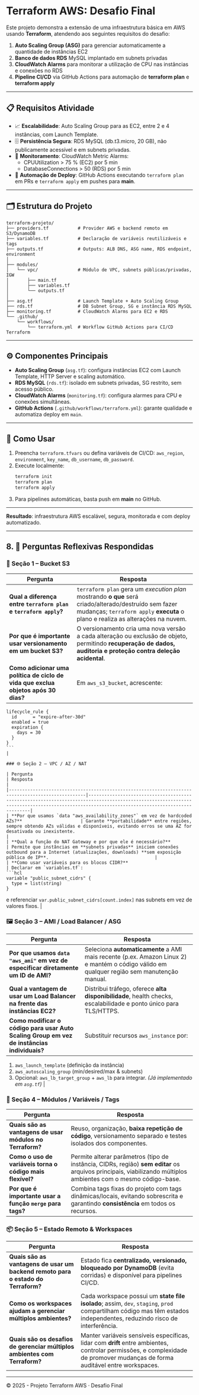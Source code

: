 # Terraform AWS: Desafio Final

Este projeto demonstra a extensão de uma infraestrutura básica em AWS usando **Terraform**, atendendo aos seguintes requisitos do desafio:

1. **Auto Scaling Group (ASG)** para gerenciar automaticamente a quantidade de instâncias EC2  
2. **Banco de dados RDS** MySQL implantado em subnets privadas  
3. **CloudWatch Alarms** para monitorar a utilização de CPU nas instâncias e conexões no RDS  
4. **Pipeline CI/CD** via GitHub Actions para automação de **terraform plan** e **terraform apply**

---

## 📋 Requisitos Atividade

- 📈 **Escalabilidade**: Auto Scaling Group para as EC2, entre 2 e 4 instâncias, com Launch Template.  
- 🗄️ **Persistência Segura**: RDS MySQL (db.t3.micro, 20 GB), não publicamente acessível e em subnets privadas.  
- 🔔 **Monitoramento**: CloudWatch Metric Alarms:  
  - CPUUtilization > 75 % (EC2) por 5 min  
  - DatabaseConnections > 50 (RDS) por 5 min  
- 🤖 **Automação de Deploy**: GitHub Actions executando `terraform plan` em PRs e `terraform apply` em pushes para **main**.

---

## 🗂️ Estrutura do Projeto

```text
terraform-projeto/
├── providers.tf           # Provider AWS e backend remoto em S3/DynamoDB
├── variables.tf           # Declaração de variáveis reutilizáveis e tags
├── outputs.tf             # Outputs: ALB DNS, ASG name, RDS endpoint, environment
│
├── modules/
│   └── vpc/               # Módulo de VPC, subnets públicas/privadas, IGW
│       ├── main.tf
│       ├── variables.tf
│       └── outputs.tf
│
├── asg.tf                 # Launch Template + Auto Scaling Group
├── rds.tf                 # DB Subnet Group, SG e instância RDS MySQL
├── monitoring.tf          # CloudWatch Alarms para EC2 e RDS
└── .github/
    └── workflows/
        └── terraform.yml  # Workflow GitHub Actions para CI/CD Terraform
```

---

## ⚙️ Componentes Principais

- **Auto Scaling Group** (`asg.tf`): configura instâncias EC2 com Launch Template, HTTP Server e scaling automático.  
- **RDS MySQL** (`rds.tf`): isolado em subnets privadas, SG restrito, sem acesso público.  
- **CloudWatch Alarms** (`monitoring.tf`): configura alarmes para CPU e conexões simultâneas.  
- **GitHub Actions** (`.github/workflows/terraform.yml`): garante qualidade e automatiza deploy em `main`.

---

## 🚀 Como Usar

1. Preencha `terraform.tfvars` ou defina variáveis de CI/CD: `aws_region`, `environment`, `key_name`, `db_username`, `db_password`.  
2. Execute localmente:  
   ```bash
   terraform init
   terraform plan
   terraform apply
   ```
3. Para pipelines automáticas, basta push em **main** no GitHub.

---

**Resultado**: infraestrutura AWS escalável, segura, monitorada e com deploy automatizado.

---

## 8. 🧠 Perguntas Reflexivas Respondidas

### 📑 Seção 1 – Bucket S3

| Pergunta                                                                          | Resposta                                                                                                                                           |
|-----------------------------------------------------------------------------------|----------------------------------------------------------------------------------------------------------------------------------------------------|
| **Qual a diferença entre `terraform plan` e `terraform apply`?**                  | `terraform plan` gera um _execution plan_ mostrando **o que** será criado/alterado/destruído sem fazer mudanças; `terraform apply` **executa** o plano e realiza as alterações na nuvem. |
| **Por que é importante usar versionamento em um bucket S3?**                      | O versionamento cria uma nova versão a cada alteração ou exclusão de objeto, permitindo **recuperação de dados, auditoria e proteção contra deleção acidental**.                         |
| **Como adicionar uma política de ciclo de vida que exclua objetos após 30 dias?** | Em `aws_s3_bucket`, acrescente:  
```hcl
lifecycle_rule {
  id      = "expire-after-30d"
  enabled = true
  expiration {
    days = 30
  }
}
```                                                                                                                                            |

### 🌐 Seção 2 – VPC / AZ / NAT

| Pergunta                                                                                          | Resposta                                                                                                                                                                                   |
|---------------------------------------------------------------------------------------------------|--------------------------------------------------------------------------------------------------------------------------------------------------------------------------------------------|
| **Por que usamos `data "aws_availability_zones"` em vez de hardcoded AZs?**                      | Garante **portabilidade** entre regiões, sempre obtendo AZs válidas e disponíveis, evitando erros se uma AZ for desativada ou inexistente.                                                |
| **Qual a função do NAT Gateway e por que ele é necessário?**                                      | Permite que instâncias em **subnets privadas** iniciem conexões outbound para a Internet (atualizações, downloads) **sem exposição pública de IP**.                                        |
| **Como usar variáveis para os blocos CIDR?**                                                     | Declarar em `variables.tf`:  
```hcl
variable "public_subnet_cidrs" {
  type = list(string)
}
```  
e referenciar `var.public_subnet_cidrs[count.index]` nas subnets em vez de valores fixos.                                         |

### 🖼️ Seção 3 – AMI / Load Balancer / ASG

| Pergunta                                                                          | Resposta                                                                                                                                                      |
|-----------------------------------------------------------------------------------|---------------------------------------------------------------------------------------------------------------------------------------------------------------|
| **Por que usamos `data "aws_ami"` em vez de especificar diretamente um ID de AMI?** | Seleciona **automaticamente** a AMI mais recente (p.ex. Amazon Linux 2) e mantém o código válido em qualquer região sem manutenção manual.                         |
| **Qual a vantagem de usar um Load Balancer na frente das instâncias EC2?**        | Distribui tráfego, oferece **alta disponibilidade**, health checks, escalabilidade e ponto único para TLS/HTTPS.                                               |
| **Como modificar o código para usar Auto Scaling Group em vez de instâncias individuais?** | Substituir recursos `aws_instance` por:  
1. `aws_launch_template` (definição da instância)  
2. `aws_autoscaling_group` (min/desired/max & subnets)  
3. Opcional: `aws_lb_target_group` + `aws_lb` para integrar. *(Já implementado em `asg.tf`)* |

### 🧩 Seção 4 – Módulos / Variáveis / Tags

| Pergunta                                           | Resposta                                                                                                                               |
|----------------------------------------------------|----------------------------------------------------------------------------------------------------------------------------------------|
| **Quais são as vantagens de usar módulos no Terraform?** | Reuso, organização, **baixa repetição de código**, versionamento separado e testes isolados dos componentes.                             |
| **Como o uso de variáveis torna o código mais flexível?** | Permite alterar parâmetros (tipo de instância, CIDRs, região) **sem editar** os arquivos principais, viabilizando múltiplos ambientes com o mesmo código-base. |
| **Por que é importante usar a função `merge` para tags?**   | Combina tags fixas do projeto com tags dinâmicas/locais, evitando sobrescrita e garantindo **consistência** em todos os recursos.       |

### 📦 Seção 5 – Estado Remoto & Workspaces

| Pergunta                                                              | Resposta                                                                                                                                                                                      |
|-----------------------------------------------------------------------|-----------------------------------------------------------------------------------------------------------------------------------------------------------------------------------------------|
| **Quais são as vantagens de usar um backend remoto para o estado do Terraform?** | Estado fica **centralizado, versionado, bloqueado por DynamoDB** (evita corridas) e disponível para pipelines CI/CD.                                                                            |
| **Como os workspaces ajudam a gerenciar múltiplos ambientes?**        | Cada workspace possui um **state file isolado**; assim, `dev`, `staging`, `prod` compartilham código mas têm estados independentes, reduzindo risco de interferência.                         |
| **Quais são os desafios de gerenciar múltiplos ambientes com Terraform?** | Manter variáveis sensíveis específicas, lidar com **drift** entre ambientes, controlar permissões, e complexidade de promover mudanças de forma auditável entre workspaces. |

---

© 2025 - Projeto Terraform AWS · Desafio Final
